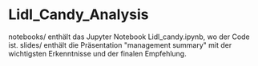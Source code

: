 # Lidl_Candy_Analysis
notebooks/ enthält das Jupyter Notebook Lidl_candy.ipynb, wo der Code ist.
slides/ enthält die Präsentation "management summary" mit der wichtigsten Erkenntnisse und der finalen Empfehlung.
